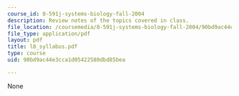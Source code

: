 ```yaml
---
course_id: 8-591j-systems-biology-fall-2004
description: Review notes of the topics covered in class.
file_location: /coursemedia/8-591j-systems-biology-fall-2004/90bd9ac44e3cca1d05422580dbd85bea_l8_syllabus.pdf
file_type: application/pdf
layout: pdf
title: l8_syllabus.pdf
type: course
uid: 90bd9ac44e3cca1d05422580dbd85bea

---
```

None